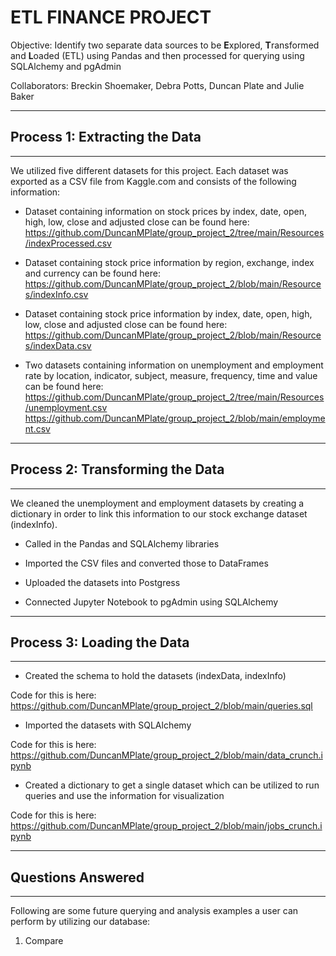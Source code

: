 # **ETL FINANCE PROJECT**


Objective: Identify two separate data sources to be **E**xplored, **T**ransformed and **L**oaded (ETL) using Pandas and 
then processed for querying using SQLAlchemy and pgAdmin



Collaborators:  Breckin Shoemaker, Debra Potts, Duncan Plate and Julie Baker

__________________________________________________________________________________________________________________________

## Process 1: Extracting the Data
_____________________________
We utilized five different datasets for this project.  Each dataset was exported as a CSV file from Kaggle.com and consists of the following information:

-	Dataset containing information on stock prices by index, date, open, high, low, close and adjusted close can be found here: https://github.com/DuncanMPlate/group_project_2/tree/main/Resources/indexProcessed.csv

-	Dataset containing stock price information by region, exchange, index and currency can be found here: https://github.com/DuncanMPlate/group_project_2/blob/main/Resources/indexInfo.csv

-	Dataset containing stock price information by index, date, open, high, low, close and adjusted close can be found here: https://github.com/DuncanMPlate/group_project_2/blob/main/Resources/indexData.csv

-	Two datasets containing information on unemployment and employment rate by location, indicator, subject, measure, frequency, time and value can be found here: https://github.com/DuncanMPlate/group_project_2/tree/main/Resources/unemployment.csv
https://github.com/DuncanMPlate/group_project_2/blob/main/employment.csv

______________________________

## Process 2: Transforming the Data
_____________________________

We cleaned the unemployment and employment datasets by creating a dictionary in order to link this information to our  stock exchange dataset (indexInfo). 

-	Called in the Pandas and SQLAlchemy libraries

-	Imported the CSV files and converted those to DataFrames

-	Uploaded the datasets into Postgress

-	Connected Jupyter Notebook to pgAdmin using SQLAlchemy

_____________________________

## Process 3: Loading the Data
_____________________________

-	Created the schema to hold the datasets (indexData, indexInfo)

  Code for this is here: https://github.com/DuncanMPlate/group_project_2/blob/main/queries.sql


-	Imported the datasets with SQLAlchemy

  Code for this is here: https://github.com/DuncanMPlate/group_project_2/blob/main/data_crunch.ipynb


-	Created a dictionary to get a single dataset which can be utilized to run queries and use the information for visualization
  
  Code for this is here: https://github.com/DuncanMPlate/group_project_2/blob/main/jobs_crunch.ipynb



_____________________________

## Questions Answered
_____________________________

Following are some future querying and analysis examples a user can perform by utilizing our database:

1.	Compare

